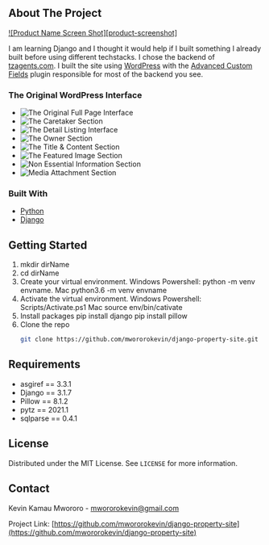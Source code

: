 <!-- ABOUT THE PROJECT -->
## About The Project

[![Product Name Screen Shot][product-screenshot]](https://example.com)

I am learning Django and I thought it would help if I built something I already built before using different techstacks. I chose the backend of [tzagents.com](https.//tzagents.com). I built the site using [WordPress](https://wordpress.org) with the [Advanced Custom Fields](https://www.advancedcustomfields.com) plugin responsible for most of the backend you see.


### The Original WordPress Interface
* ![The Original Full Page Interface](https://github.com/mwororokevin/django-property-site/tree/master/readme_images/full_page.png)
* ![The Caretaker Section](https://github.com/mwororokevin/django-property-site/tree/master/readme_images/caretaker_section.png?raw=true)
* ![The Detail Listing Interface](https://github.com/mwororokevin/django-property-site/tree/master/readme_images/detail_listing_information.png?raw=true)
* ![The Owner Section](https://github.com/mwororokevin/django-property-site/tree/master/readme_images/owner_section.png?raw=true)
* ![The Title & Content Section](https://github.com/mwororokevin/django-property-site/tree/master/readme_images/title_content.png?raw=true)
* ![The Featured Image Section](https://github.com/mwororokevin/django-property-site/tree/master/readme_images/featured_image_section.png?raw=true)
* ![Non Essential Information Section](https://github.com/mwororokevin/django-property-site/tree/master/readme_images/non_essential_information_section.png?raw=true)
* ![Media Attachment Section](https://github.com/mwororokevin/django-property-site/tree/master/readme_images/full_page.png?raw=true)


### Built With

* [Python](https://www.python.org)
* [Django](https://www.djangoproject.com)



<!-- GETTING STARTED -->
## Getting Started

1. mkdir dirName
2. cd dirName
3. Create your virtual environment. 
    Windows Powershell: python -m venv envname.
    Mac python3.6 -m venv envname
4. Activate the virtual environment. 
    Windows Powershell: Scripts/Activate.ps1 
    Mac source env/bin/cativate
5. Install packages
    pip install django
    pip install pillow
6. Clone the repo
   ```sh
   git clone https://github.com/mwororokevin/django-property-site.git
   ```




<!-- PROJECT REQUIREMENTS -->
## Requirements

* asgiref == 3.3.1
* Django == 3.1.7
* Pillow == 8.1.2
* pytz == 2021.1
* sqlparse == 0.4.1




<!-- LICENSE -->
## License

Distributed under the MIT License. See `LICENSE` for more information.



<!-- CONTACT -->
## Contact

Kevin Kamau Mwororo - mwororokevin@gmail.com

Project Link: [https://github.com/mwororokevin/django-property-site](https://github.com/mwororokevin/django-property-site)
